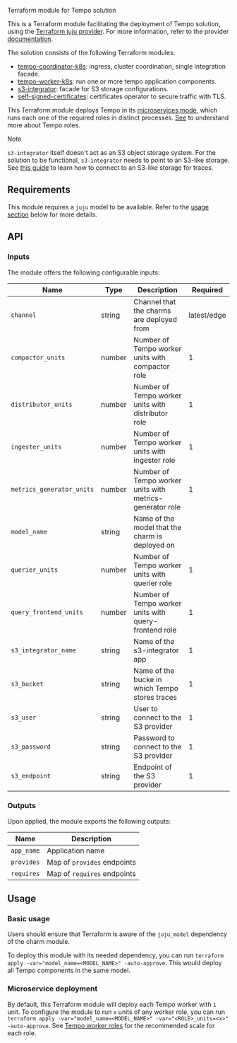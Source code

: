 Terraform module for Tempo solution

This is a Terraform module facilitating the deployment of Tempo solution, using the [Terraform juju provider](https://github.com/juju/terraform-provider-juju/). For more information, refer to the provider [documentation](https://registry.terraform.io/providers/juju/juju/latest/docs).

The solution consists of the following Terraform modules:
- [tempo-coordinator-k8s](https://github.com/canonical/tempo-coordinator-k8s-operator): ingress, cluster coordination, single integration facade.
- [tempo-worker-k8s](https://github.com/canonical/tempo-worker-k8s-operator): run one or more tempo application components.
- [s3-integrator](https://github.com/canonical/s3-integrator): facade for S3 storage configurations.
- [self-signed-certificates](https://github.com/canonical/self-signed-certificates-operator): certificates operator to secure traffic with TLS.

This Terraform module deploys Tempo in its [microservices mode](https://grafana.com/docs/tempo/latest/setup/deployment/#microservices-mode), which runs each one of the required roles in distinct processes. [See](https://discourse.charmhub.io/t/topic/15484) to understand more about Tempo roles.


> [!NOTE]
> `s3-integrator` itself doesn't act as an S3 object storage system. For the solution to be functional, `s3-integrator` needs to point to an S3-like storage. See [this guide](https://discourse.charmhub.io/t/cos-lite-docs-set-up-minio/15211) to learn how to connect to an S3-like storage for traces.

## Requirements
This module requires a `juju` model to be available. Refer to the [usage section](#usage) below for more details.

## API

### Inputs
The module offers the following configurable inputs:

| Name | Type | Description | Required |
| - | - | - | - |
| `channel`| string | Channel that the charms are deployed from | latest/edge |
| `compactor_units`| number | Number of Tempo worker units with compactor role | 1 |
| `distributor_units`| number | Number of Tempo worker units with distributor role | 1 |
| `ingester_units`| number | Number of Tempo worker units with ingester role | 1 |
| `metrics_generator_units`| number | Number of Tempo worker units with metrics-generator role | 1 |
| `model_name`| string | Name of the model that the charm is deployed on |  |
| `querier_units`| number | Number of Tempo worker units with querier role | 1 |
| `query_frontend_units`| number | Number of Tempo worker units with query-frontend role | 1 |
| `s3_integrator_name` | string | Name of the s3-integrator app | 1 |
| `s3_bucket` | string | Name of the bucke in which Tempo stores traces | 1 |
| `s3_user` | string | User to connect to the S3 provider | 1 |
| `s3_password` | string | Password to connect to the S3 provider | 1 |
| `s3_endpoint` | string | Endpoint of the S3 provider | 1 |



### Outputs
Upon applied, the module exports the following outputs:

| Name | Description |
| - | - |
| `app_name`|  Application name |
| `provides`| Map of `provides` endpoints |
| `requires`|  Map of `requires` endpoints |

## Usage


### Basic usage

Users should ensure that Terraform is aware of the `juju_model` dependency of the charm module.

To deploy this module with its needed dependency, you can run `terraform apply -var="model_name=<MODEL_NAME>" -auto-approve`. This would deploy all Tempo components in the same model.

### Microservice deployment

By default, this Terraform module will deploy each Tempo worker with `1` unit. To configure the module to run `x` units of any worker role, you can run `terraform apply -var="model_name=<MODEL_NAME>" -var="<ROLE>_units=<x>" -auto-approve`.
See [Tempo worker roles](https://discourse.charmhub.io/t/tempo-worker-roles/15484) for the recommended scale for each role.
